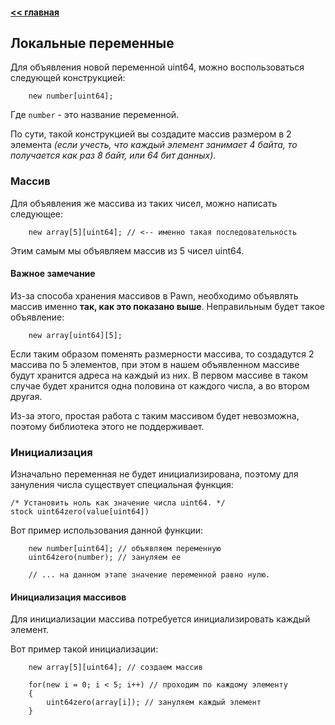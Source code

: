 #### [<< главная](../Main.md)
## Локальные переменные

Для объявления новой переменной uint64, можно воспользоваться следующей конструкцией:

```pawn
    new number[uint64];
```
Где <code>number</code> - это название переменной.

По сути, такой конструкцией вы создадите массив размером в 2 элемента *(если учесть, что каждый элемент занимает 4 байта, то получается как раз 8 байт, или 64 бит данных)*.

### Массив
Для объявления же массива из таких чисел, можно написать следующее:
```pawn
    new array[5][uint64]; // <-- именно такая последовательность
```
Этим самым мы объявляем массив из 5 чисел uint64.

#### Важное замечание
Из-за способа хранения массивов в Pawn, необходимо объявлять массив именно **так, как это показано выше**. Неправильным будет такое объявление:
```pawn
    new array[uint64][5];
```
Если таким образом поменять размерности массива, то создадутся 2 массива по 5 элементов, при этом в нашем объявленном массиве будут хранится адреса на каждый из них. В первом массиве в таком случае будет хранится одна половина от каждого числа, а во втором другая.

Из-за этого, простая работа с таким массивом будет невозможна, поэтому библиотека этого не поддерживает.

### Инициализация
Изначально переменная не будет инициализирована, поэтому для зануления числа существует специальная функция:
```pawn
/* Установить ноль как значение числа uint64. */
stock uint64zero(value[uint64])
```

Вот пример использования данной функции:
```pawn
    new number[uint64]; // объявляем переменную
    uint64zero(number); // зануляем ее

    // ... на данном этапе значение переменной равно нулю.
```

#### Инициализация массивов
Для инициализации массива потребуется инициализировать каждый элемент.

Вот пример такой инициализации:
```pawn
    new array[5][uint64]; // создаем массив

    for(new i = 0; i < 5; i++) // проходим по каждому элементу
    {
        uint64zero(array[i]); // зануляем каждый элемент
    }
```

